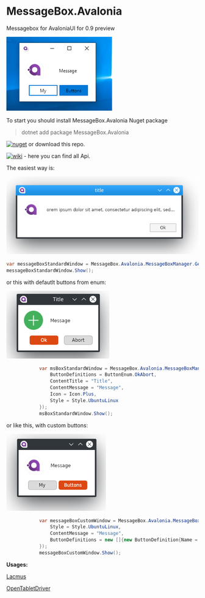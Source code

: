 # MessageBox.Avalonia

Messagebox for AvaloniaUI
for 0.9 preview


![](Images/Capture.PNG)


To start you should install MessageBox.Avalonia Nuget package 
>   dotnet add package MessageBox.Avalonia 

[![nuget](https://img.shields.io/badge/nuget-v0.9--preview-blue)](https://www.nuget.org/packages/MessageBox.Avalonia/0.9.0-preview#)
or download this repo.

[![wiki](https://img.shields.io/badge/wiki-v%200.9-brightgreen)](https://gitlab.com/maindlab/messagebox.avalonia/wikis/home) - here you can find all Api.



The easiest way is:

![](Images/baseWind.png)

```cs 
var messageBoxStandardWindow = MessageBox.Avalonia.MessageBoxManager.GetMessageBoxStandardWindow("title","orem ipsum dolor sit amet, consectetur adipiscing elit, sed...");
messageBoxStandardWindow.Show();
```

or this with defautlt buttons from enum:

![](Images/Base2.png)

```cs
            var msBoxStandardWindow = MessageBox.Avalonia.MessageBoxManager.GetMessageBoxStandardWindow(new MessageBoxStandardParams{
                ButtonDefinitions = ButtonEnum.OkAbort,
                ContentTitle = "Title",
                ContentMessage = "Message",
                Icon = Icon.Plus,
                Style = Style.UbuntuLinux
            });
            msBoxStandardWindow.Show();
```

or like this, with custom buttons:

![](Images/Custom.png)

```cs
            var messageBoxCustomWindow = MessageBox.Avalonia.MessageBoxManager.GetMessageBoxCustomWindow(new MessageBoxCustomParams {
                Style = Style.UbuntuLinux,
                ContentMessage = "Message",
                ButtonDefinitions = new []{new ButtonDefinition{Name = "My"},new ButtonDefinition{Name = "Buttons",Type = ButtonType.Colored} }
            });
            messageBoxCustomWindow.Show();
```

**Usages:**

[Lacmus](https://github.com/lizaalert/lacmus)

[OpenTabletDriver](https://github.com/InfinityGhost/OpenTabletDriver/tree/c4d823a11824abec3fb0f6d4f7182610aba5c9d8)

